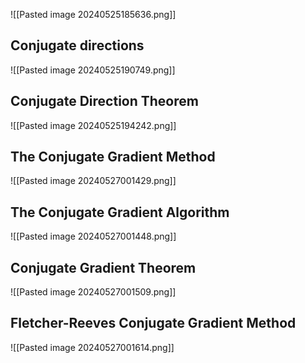 ![[Pasted image 20240525185636.png]]
## Conjugate directions
![[Pasted image 20240525190749.png]]
## Conjugate Direction Theorem
![[Pasted image 20240525194242.png]]
## The Conjugate Gradient Method
![[Pasted image 20240527001429.png]]
## The Conjugate Gradient Algorithm
![[Pasted image 20240527001448.png]]
## Conjugate Gradient Theorem
![[Pasted image 20240527001509.png]]
## Fletcher-Reeves Conjugate Gradient Method
![[Pasted image 20240527001614.png]]